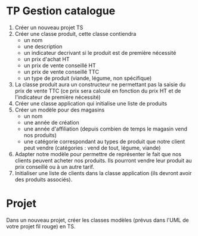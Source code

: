 TP Gestion catalogue
====================

1. Créer un nouveau projet TS
1. Créer une classe produit, cette classe contiendra
    * un nom
    * une description
    * un indicateur decrivant si le produit est de première nécessité
    * un prix d'achat HT
    * un prix de vente conseillé HT
    * un prix de vente conseillé TTC
    * un type de produit (viande, légume, non spécifique)
1. La classe produit aura un constructeur ne permettant pas la saisie du prix de vente TTC (ce prix sera calculé en fonction du prix HT et de l'indicateur de première nécessité)
1. Créer une classe application qui initialise une liste de produits
1. Créer un modèle pour des magasins
    * un nom
    * une année de création
    * une année d'affiliation (depuis combien de temps le magasin vend nos produits)
    * une catégorie correspondant au types de produit que notre client peut vendre (catégories : vend de tout, légume, viande)
1. Adapter notre modèle pour permettre de représenter le fait que nos clients peuvent acheter nos produits. Ils pourront vendre leur produit au prix conseillé ou à un autre tarif.
1. Initialiser une liste de clients dans la classe application (ils devront avoir des produits associés).


Projet
======

Dans un nouveau projet, créer les classes modèles (prévus dans l'UML de votre projet fil rouge) en TS.
